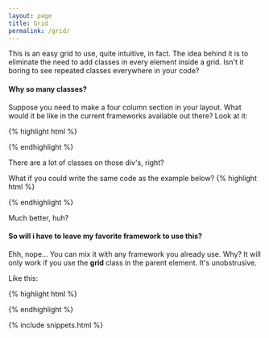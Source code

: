 ```yaml
---
layout: page
title: Grid
permalink: /grid/
---
```


This is an easy grid to use, quite intuitive, in fact.
The idea behind it is to eliminate the need to add classes in every element inside a grid.
Isn't it boring to see repeated classes everywhere in your code?

#### Why so many classes?
Suppose you need to make a four column section in your layout.
What would it be like in the current frameworks available out there?
Look at it:

{% highlight html %}
  <div class="row">
    <div class="your-class col-xs-12 col-md-3 col-sm-3 col-lg-3">
      <!-- Your content goes here -->
    </div>
    <div class="your-class col-xs-12 col-md-3 col-sm-3 col-lg-3">
      <!-- Your content goes here -->
    </div>
    <div class="your-class col-xs-12 col-md-3 col-sm-3 col-lg-3">
      <!-- Your content goes here -->
    </div>
    <div class="your-class col-xs-12 col-md-3 col-sm-3 col-lg-3">
      <!-- Your content goes here -->
    </div>
  </div>
{% endhighlight %}

There are a lot of classes on those div's, right?

What if you could write the same code as the example below?
{% highlight html %}
  <div class="four columns one-phone">
    <div class="your-class">
      <!-- Your content goes here -->
    </div>
    <div class="your-class">
      <!-- Your content goes here -->
    </div>
    <div class="your-class">
      <!-- Your content goes here -->
    </div>
    <div class="your-class">
      <!-- Your content goes here -->
    </div>
  </div>
{% endhighlight %}

Much better, huh?

#### So will i have to leave my favorite framework to use this?
Ehh, nope... You can mix it with any framework you already use.
Why? It will only work if you use the **grid** class in the parent element.
It's unobstrusive.

Like this:

{% highlight html %}
  <div class="grid">
    <!-- Your content goes here -->
  </div>
{% endhighlight %}

{% include snippets.html %}
